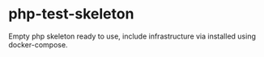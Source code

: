 # php-test-skeleton
Empty php skeleton ready to use, include infrastructure via installed using docker-compose.
